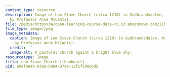 ```yaml
---
content_type: resource
description: Image of Lom Stave Church (circa 1210) in Gudbrandsdalen, Norway. (Image
  by Professor Anne McCants).
file: /media/https%3A/open-learning-course-data-rc.s3.amazonaws.com/21h-306-the-emergence-of-europe-500-1300-fall-2003/a9af0eeb9388b08497a912f2f5de6bd5_21h-306f03-th.jpg
file_type: image/jpeg
image_metadata:
  caption: Image of Lom Stave Church (circa 1210) in Gudbrandsdalen, Norway. (Image
    by Professor Anne McCants).
  credit: ''
  image-alt: A pastoral church againt a bright blue sky.
resourcetype: Image
title: Lom Stave Church (thumbnail)
uid: a9af0eeb-9388-b084-97a9-12f2f5de6bd5
---
```


